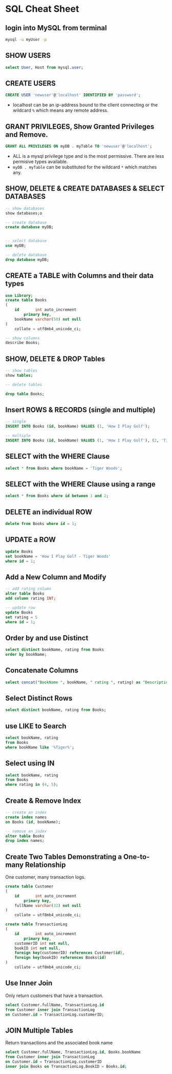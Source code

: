 # SQL Cheat Sheet

## login into MySQL from terminal
```bash
mysql -u myUser -p
```

## SHOW USERS
```SQL
select User, Host from mysql.user;
```

## CREATE USERS

```SQL
CREATE USER 'newuser'@'localhost' IDENTIFIED BY 'password';
```
- localhost can be an ip-address bound to the client connecting or the wildcard `%` which means any remote address.

## GRANT PRIVILEGES, Show Granted Privileges and Remove.

```SQL
GRANT ALL PRIVILEGES ON myDB . myTable TO 'newuser'@'localhost';
```

- ALL is a mysql privilege type and is the most permissive. There are less permisive types available.
- `myDB . myTable` can be substituted for the wildcard `*` which matches any.

## SHOW, DELETE & CREATE DATABASES & SELECT DATABASES
```SQL
-- show databases
show databases;o

-- create database
create database myDB;


-- select database
use myDB;

-- delete database
drop database myDB;

```

## CREATE a TABLE with Columns and their data types

```SQL
use Library;
create table Books
(
    id       int auto_increment
        primary key,
    bookName varchar(50) not null
)
    collate = utf8mb4_unicode_ci;

-- show columns
describe Books;

```

## SHOW, DELETE & DROP Tables

```SQL
-- show tables
show tables;

-- delete tables

drop table Books;
```

## Insert ROWS & RECORDS (single and multiple)

```SQL
-- single
INSERT INTO Books (id, bookName) VALUES (1, 'How I Play Golf');

-- multiple
INSERT INTO Books (id, bookName) VALUES (1, 'How I Play Golf'), (2, 'Tiger Woods'), (3, 'Tiger Woods');
```

## SELECT with the WHERE Clause

```SQL
select * from Books where bookName = 'Tiger Woods';
```

## SELECT with the WHERE Clause using a range

```SQL
select * from Books where id between 1 and 2;
```

## DELETE an individual ROW
```sql
delete from Books where id = 1;
```
## UPDATE a ROW

```SQL
update Books
set bookName = 'How I Play Golf - Tiger Woods'
where id = 1;
```

## Add a New Column and Modify

```SQL
-- add rating column
alter table Books
add column rating INT;

-- update row
update Books
set rating = 5
where id = 1;
```

## Order by and use Distinct
```SQL
select distinct bookName, rating from Books
order by bookName;
```

## Concatenate Columns

```SQL
select concat("BookName ", bookName, " rating ", rating) as "Description" from Books;
```

## Select Distinct Rows

```SQL
select distinct bookName, rating from Books;
```

## use LIKE to Search

```SQL
select bookName, rating 
from Books
where bookName like '%Tiger%';
```
## Select using IN

```SQL
select bookName, rating 
from Books
where rating in (4, 5);
```

## Create & Remove Index

```SQL
-- create an index
create index names
on Books (id, bookName);

-- remove an index
alter table Books
drop index names;
```
## Create Two Tables Demonstrating a One-to-many Relationship
One customer, many transaction logs.

```SQL
create table Customer
(
    id       int auto_increment
        primary key,
    fullName varchar(32) not null
)
    collate = utf8mb4_unicode_ci;

create table TransactionLog
(
    id       int auto_increment
        primary key,
    customerID int not null,
    bookID int not null,
    foreign key(customerID) references Customer(id),
    foreign key(bookID) references Books(id)
)
    collate = utf8mb4_unicode_ci;

```

## Use Inner Join
Only return customers that have a transaction.

```SQL
select Customer.fullName, TransactionLog.id
from Customer inner join TransactionLog 
on Customer.id = TransactionLog.customerID;
```

## JOIN Multiple Tables
Return transactions and the associated book name

```SQL
select Customer.fullName, TransactionLog.id, Books.bookName
from Customer inner join TransactionLog 
on Customer.id = TransactionLog.customerID
inner join Books on TransactionLog.BookID = Books.id;
```
